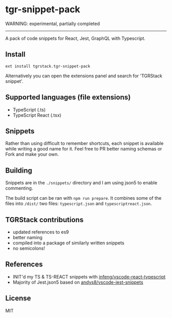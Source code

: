 # tgr-snippet-pack

WARNING: experimental, partially completed

-------------------

A pack of code snippets for React, Jest, GraphQL with Typescript.

## Install

```ext install tgrstack.tgr-snippet-pack```

Alternatively you can open the extensions panel and search for 'TGRStack snippet'.

## Supported languages (file extensions)

* TypeScript (.ts)
* TypeScript React (.tsx)

## Snippets

Rather than using difficult to remember shortcuts, each snippet is available while writing a good name for it. 
Feel free to PR better naming schemas or Fork and make your own.

## Building

Snippets are in the `./snippets/` directory and I am using json5 to enable commenting.

The build script can be ran with `npm run prepare`. It combines some of the files into `/dist/` two files: `typescript.json` and `typescriptreact.json`.

## TGRStack contributions

* updated references to es9
* better naming
* compiled into a package of similarly written snippets
* no semicolons!

## References

* INIT'd my TS & TS-REACT snippets with [infeng/vscode-react-typescript](https://github.com/infeng/vscode-react-typescript)
* Majority of Jest.json5 based on [andys8/vscode-jest-snippets](https://raw.githubusercontent.com/andys8/vscode-jest-snippets/master/snippets/snippets.json)

## License

MIT
